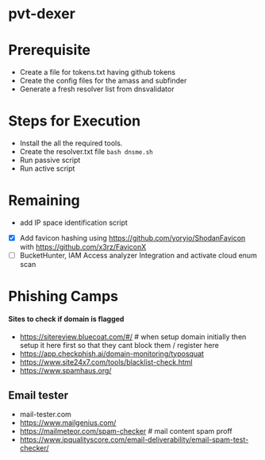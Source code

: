 # pvt-dexer

# Prerequisite
- Create a file for tokens.txt having github tokens 
- Create the config files for the amass and subfinder 
- Generate a fresh resolver list from dnsvalidator

# Steps for Execution
- Install the all the required tools.
- Create the resolver.txt file `bash dnsme.sh`
- Run passive script
- Run active script


# Remaining
- add IP space identification script
- [x] Add favicon hashing using https://github.com/yoryio/ShodanFavicon with https://github.com/x3rz/FaviconX
- [ ] BucketHunter, IAM Access analyzer Integration and activate cloud enum scan

# Phishing Camps
#### Sites to check if domain is flagged 

- https://sitereview.bluecoat.com/#/    # when setup domain initially then setup it here first so that they cant block them / register here
- https://app.checkphish.ai/domain-monitoring/typosquat
- https://www.site24x7.com/tools/blacklist-check.html
- https://www.spamhaus.org/

## Email tester
- mail-tester.com
- https://www.mailgenius.com/
- https://mailmeteor.com/spam-checker   # mail content spam proff
- https://www.ipqualityscore.com/email-deliverability/email-spam-test-checker/
